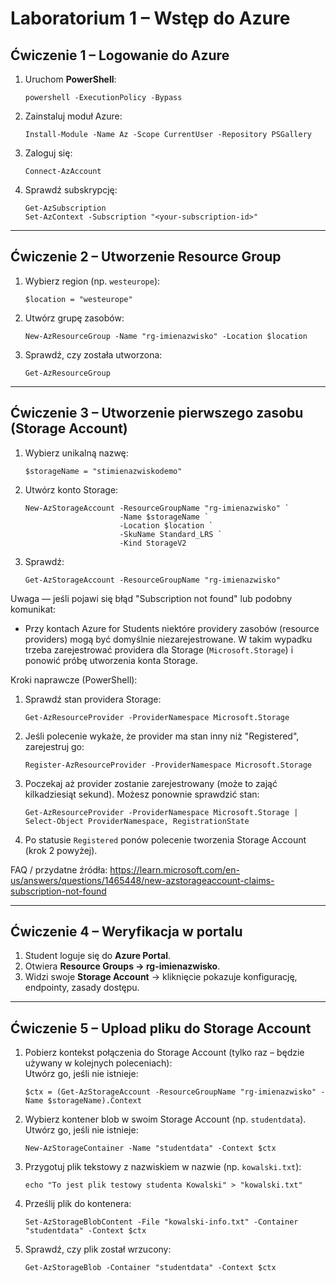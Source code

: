 # Laboratorium 1 – Wstęp do Azure

## Ćwiczenie 1 – Logowanie do Azure

1. Uruchom **PowerShell**:
   ```
   powershell -ExecutionPolicy -Bypass
   ```
2. Zainstaluj moduł Azure:
   ```
   Install-Module -Name Az -Scope CurrentUser -Repository PSGallery
   ```
3. Zaloguj się:
   ```
   Connect-AzAccount
   ```
4. Sprawdź subskrypcję:
   ```
   Get-AzSubscription
   Set-AzContext -Subscription "<your-subscription-id>"
   ```

---

## Ćwiczenie 2 – Utworzenie Resource Group

1. Wybierz region (np. `westeurope`):
   ```
   $location = "westeurope"
   ```
2. Utwórz grupę zasobów:
   ```
   New-AzResourceGroup -Name "rg-imienazwisko" -Location $location
   ```
3. Sprawdź, czy została utworzona:
   ```
   Get-AzResourceGroup
   ```

---

## Ćwiczenie 3 – Utworzenie pierwszego zasobu (Storage Account)

1. Wybierz unikalną nazwę:
   ```
   $storageName = "stimienazwiskodemo"
   ```
2. Utwórz konto Storage:
   ```
   New-AzStorageAccount -ResourceGroupName "rg-imienazwisko" `
                        -Name $storageName `
                        -Location $location `
                        -SkuName Standard_LRS `
                        -Kind StorageV2
   ```
3. Sprawdź:
   ```
   Get-AzStorageAccount -ResourceGroupName "rg-imienazwisko"
   ```

Uwaga — jeśli pojawi się błąd "Subscription not found" lub podobny komunikat:

- Przy kontach Azure for Students niektóre providery zasobów (resource providers) mogą być domyślnie niezarejestrowane. W takim wypadku trzeba zarejestrować providera dla Storage (`Microsoft.Storage`) i ponowić próbę utworzenia konta Storage.

Kroki naprawcze (PowerShell):

1. Sprawdź stan providera Storage:
   ```
   Get-AzResourceProvider -ProviderNamespace Microsoft.Storage
   ```

2. Jeśli polecenie wykaże, że provider ma stan inny niż "Registered", zarejestruj go:
   ```
   Register-AzResourceProvider -ProviderNamespace Microsoft.Storage
   ```

3. Poczekaj aż provider zostanie zarejestrowany (może to zająć kilkadziesiąt sekund). Możesz ponownie sprawdzić stan:
   ```
   Get-AzResourceProvider -ProviderNamespace Microsoft.Storage | Select-Object ProviderNamespace, RegistrationState
   ```

4. Po statusie `Registered` ponów polecenie tworzenia Storage Account (krok 2 powyżej).

FAQ / przydatne źródła:
https://learn.microsoft.com/en-us/answers/questions/1465448/new-azstorageaccount-claims-subscription-not-found


---

## Ćwiczenie 4 – Weryfikacja w portalu

1. Student loguje się do **Azure Portal**.  
2. Otwiera **Resource Groups → rg-imienazwisko**.  
3. Widzi swoje **Storage Account** → kliknięcie pokazuje konfigurację, endpointy, zasady dostępu.  

---

## Ćwiczenie 5 – Upload pliku do Storage Account

1. Pobierz kontekst połączenia do Storage Account (tylko raz – będzie używany w kolejnych poleceniach):  
   Utwórz go, jeśli nie istnieje:
   ```
   $ctx = (Get-AzStorageAccount -ResourceGroupName "rg-imienazwisko" -Name $storageName).Context
   ```

2. Wybierz kontener blob w swoim Storage Account (np. `studentdata`).  
   Utwórz go, jeśli nie istnieje:
   ```
   New-AzStorageContainer -Name "studentdata" -Context $ctx
   ```

3. Przygotuj plik tekstowy z nazwiskiem w nazwie (np. `kowalski.txt`):
   ```
   echo "To jest plik testowy studenta Kowalski" > "kowalski.txt"
   ```

4. Prześlij plik do kontenera:
   ```
   Set-AzStorageBlobContent -File "kowalski-info.txt" -Container "studentdata" -Context $ctx
   ```

5. Sprawdź, czy plik został wrzucony:
   ```
   Get-AzStorageBlob -Container "studentdata" -Context $ctx
   ```
